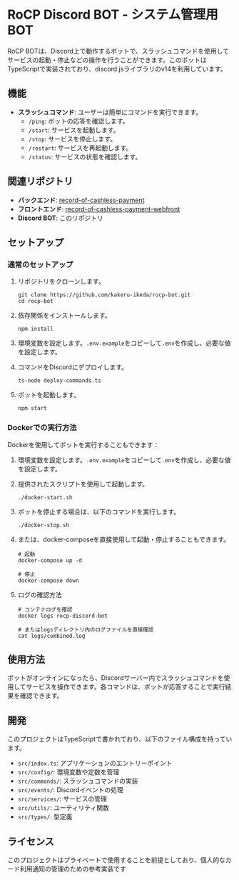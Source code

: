 # RoCP Discord BOT - システム管理用BOT

RoCP BOTは、Discord上で動作するボットで、スラッシュコマンドを使用してサービスの起動・停止などの操作を行うことができます。このボットはTypeScriptで実装されており、discord.jsライブラリのv14を利用しています。

## 機能

- **スラッシュコマンド**: ユーザーは簡単にコマンドを実行できます。
  - `/ping`: ボットの応答を確認します。
  - `/start`: サービスを起動します。
  - `/stop`: サービスを停止します。
  - `/restart`: サービスを再起動します。
  - `/status`: サービスの状態を確認します。

## 関連リポジトリ

- **バックエンド**: [record-of-cashless-payment](https://github.com/kakeru-ikeda/record-of-cashless-payment)
- **フロントエンド**: [record-of-cashless-payment-webfront](https://github.com/kakeru-ikeda/record-of-cashless-payment-webfront)
- **Discord BOT**: このリポジトリ

## セットアップ

### 通常のセットアップ

1. リポジトリをクローンします。
   ```
   git clone https://github.com/kakeru-ikeda/rocp-bot.git
   cd rocp-bot
   ```

2. 依存関係をインストールします。
   ```
   npm install
   ```

3. 環境変数を設定します。`.env.example`をコピーして`.env`を作成し、必要な値を設定します。

4. コマンドをDiscordにデプロイします。
   ```
   ts-node deploy-commands.ts
   ```

5. ボットを起動します。
   ```
   npm start
   ```

### Dockerでの実行方法

Dockerを使用してボットを実行することもできます：

1. 環境変数を設定します。`.env.example`をコピーして`.env`を作成し、必要な値を設定します。

2. 提供されたスクリプトを使用して起動します。
   ```
   ./docker-start.sh
   ```

3. ボットを停止する場合は、以下のコマンドを実行します。
   ```
   ./docker-stop.sh
   ```

4. または、docker-composeを直接使用して起動・停止することもできます。
   ```
   # 起動
   docker-compose up -d
   
   # 停止
   docker-compose down
   ```

5. ログの確認方法
   ```
   # コンテナログを確認
   docker logs rocp-discord-bot
   
   # またはlogsディレクトリ内のログファイルを直接確認
   cat logs/combined.log
   ```

## 使用方法

ボットがオンラインになったら、Discordサーバー内でスラッシュコマンドを使用してサービスを操作できます。各コマンドは、ボットが応答することで実行結果を確認できます。

## 開発

このプロジェクトはTypeScriptで書かれており、以下のファイル構成を持っています。

- `src/index.ts`: アプリケーションのエントリーポイント
- `src/config/`: 環境変数や定数を管理
- `src/commands/`: スラッシュコマンドの実装
- `src/events/`: Discordイベントの処理
- `src/services/`: サービスの管理
- `src/utils/`: ユーティリティ関数
- `src/types/`: 型定義

## ライセンス

このプロジェクトはプライベートで使用することを前提としており、個人的なカード利用通知の管理のための参考実装です